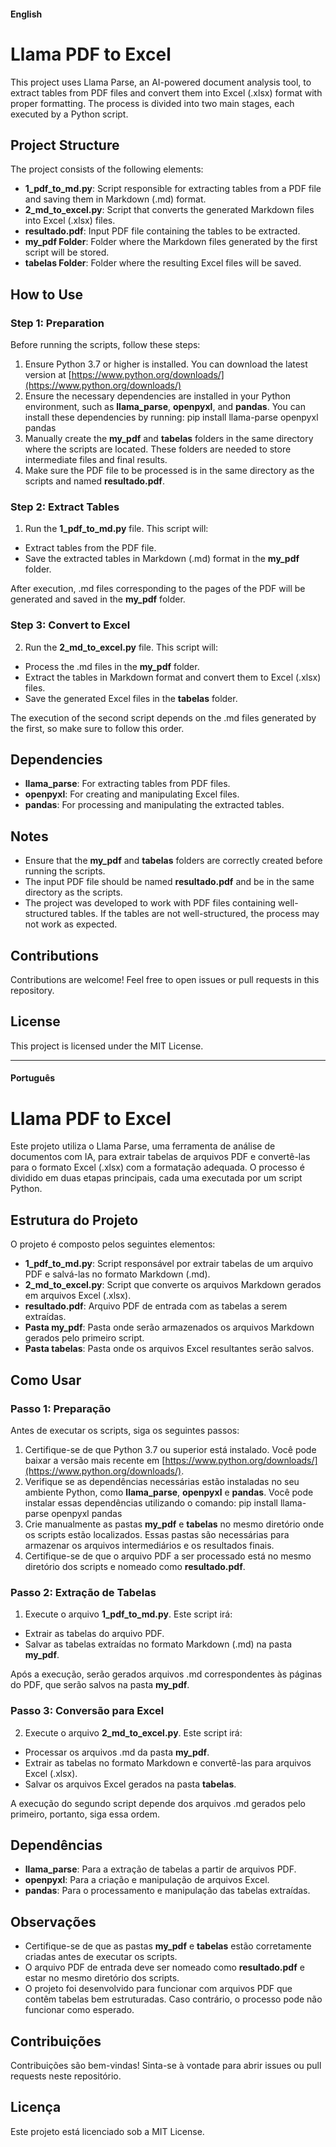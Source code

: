 #### English 

# Llama PDF to Excel

This project uses Llama Parse, an AI-powered document analysis tool, to extract tables from PDF files and convert them into Excel (.xlsx) format with proper formatting. The process is divided into two main stages, each executed by a Python script.

## Project Structure

The project consists of the following elements:

- **1_pdf_to_md.py**: Script responsible for extracting tables from a PDF file and saving them in Markdown (.md) format.
- **2_md_to_excel.py**: Script that converts the generated Markdown files into Excel (.xlsx) files.
- **resultado.pdf**: Input PDF file containing the tables to be extracted.
- **my_pdf Folder**: Folder where the Markdown files generated by the first script will be stored.
- **tabelas Folder**: Folder where the resulting Excel files will be saved.

## How to Use

### Step 1: Preparation

Before running the scripts, follow these steps:

1. Ensure Python 3.7 or higher is installed. You can download the latest version at [https://www.python.org/downloads/](https://www.python.org/downloads/)
2. Ensure the necessary dependencies are installed in your Python environment, such as **llama_parse**, **openpyxl**, and **pandas**. You can install these dependencies by running: pip install llama-parse openpyxl pandas
3. Manually create the **my_pdf** and **tabelas** folders in the same directory where the scripts are located. These folders are needed to store intermediate files and final results.
4. Make sure the PDF file to be processed is in the same directory as the scripts and named **resultado.pdf**.

### Step 2: Extract Tables

1. Run the **1_pdf_to_md.py** file. This script will:

- Extract tables from the PDF file.
- Save the extracted tables in Markdown (.md) format in the **my_pdf** folder.

After execution, .md files corresponding to the pages of the PDF will be generated and saved in the **my_pdf** folder.

### Step 3: Convert to Excel

2. Run the **2_md_to_excel.py** file. This script will:

- Process the .md files in the **my_pdf** folder.
- Extract the tables in Markdown format and convert them to Excel (.xlsx) files.
- Save the generated Excel files in the **tabelas** folder.

The execution of the second script depends on the .md files generated by the first, so make sure to follow this order.

## Dependencies

- **llama_parse**: For extracting tables from PDF files.
- **openpyxl**: For creating and manipulating Excel files.
- **pandas**: For processing and manipulating the extracted tables.

## Notes

- Ensure that the **my_pdf** and **tabelas** folders are correctly created before running the scripts.
- The input PDF file should be named **resultado.pdf** and be in the same directory as the scripts.
- The project was developed to work with PDF files containing well-structured tables. If the tables are not well-structured, the process may not work as expected.

## Contributions

Contributions are welcome! Feel free to open issues or pull requests in this repository.

## License

This project is licensed under the MIT License.

---

#### Português

# Llama PDF to Excel

Este projeto utiliza o Llama Parse, uma ferramenta de análise de documentos com IA, para extrair tabelas de arquivos PDF e convertê-las para o formato Excel (.xlsx) com a formatação adequada. O processo é dividido em duas etapas principais, cada uma executada por um script Python.

## Estrutura do Projeto

O projeto é composto pelos seguintes elementos:

- **1_pdf_to_md.py**: Script responsável por extrair tabelas de um arquivo PDF e salvá-las no formato Markdown (.md).
- **2_md_to_excel.py**: Script que converte os arquivos Markdown gerados em arquivos Excel (.xlsx).
- **resultado.pdf**: Arquivo PDF de entrada com as tabelas a serem extraídas.
- **Pasta my_pdf**: Pasta onde serão armazenados os arquivos Markdown gerados pelo primeiro script.
- **Pasta tabelas**: Pasta onde os arquivos Excel resultantes serão salvos.

## Como Usar

### Passo 1: Preparação

Antes de executar os scripts, siga os seguintes passos:

1. Certifique-se de que Python 3.7 ou superior está instalado. Você pode baixar a versão mais recente em [https://www.python.org/downloads/](https://www.python.org/downloads/).
2. Verifique se as dependências necessárias estão instaladas no seu ambiente Python, como **llama_parse**, **openpyxl** e **pandas**. Você pode instalar essas dependências utilizando o comando: pip install llama-parse openpyxl pandas
3. Crie manualmente as pastas **my_pdf** e **tabelas** no mesmo diretório onde os scripts estão localizados. Essas pastas são necessárias para armazenar os arquivos intermediários e os resultados finais.
4. Certifique-se de que o arquivo PDF a ser processado está no mesmo diretório dos scripts e nomeado como **resultado.pdf**.

### Passo 2: Extração de Tabelas

1. Execute o arquivo **1_pdf_to_md.py**. Este script irá:

- Extrair as tabelas do arquivo PDF.
- Salvar as tabelas extraídas no formato Markdown (.md) na pasta **my_pdf**.

Após a execução, serão gerados arquivos .md correspondentes às páginas do PDF, que serão salvos na pasta **my_pdf**.

### Passo 3: Conversão para Excel

2. Execute o arquivo **2_md_to_excel.py**. Este script irá:

- Processar os arquivos .md da pasta **my_pdf**.
- Extrair as tabelas no formato Markdown e convertê-las para arquivos Excel (.xlsx).
- Salvar os arquivos Excel gerados na pasta **tabelas**.

A execução do segundo script depende dos arquivos .md gerados pelo primeiro, portanto, siga essa ordem.

## Dependências

- **llama_parse**: Para a extração de tabelas a partir de arquivos PDF.
- **openpyxl**: Para a criação e manipulação de arquivos Excel.
- **pandas**: Para o processamento e manipulação das tabelas extraídas.

## Observações

- Certifique-se de que as pastas **my_pdf** e **tabelas** estão corretamente criadas antes de executar os scripts.
- O arquivo PDF de entrada deve ser nomeado como **resultado.pdf** e estar no mesmo diretório dos scripts.
- O projeto foi desenvolvido para funcionar com arquivos PDF que contêm tabelas bem estruturadas. Caso contrário, o processo pode não funcionar como esperado.

## Contribuições

Contribuições são bem-vindas! Sinta-se à vontade para abrir issues ou pull requests neste repositório.

## Licença

Este projeto está licenciado sob a MIT License.
